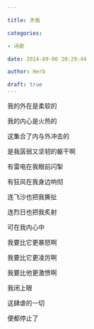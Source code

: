 ```yaml
---

title: 矛盾

categories:

- 诗歌

date: 2014-09-06 20:29:44

author: Herb

draft: true
---
```


我的外在是柔软的

我的内心是火热的

这集合了内与外冲击的

是我孱弱又坚韧的躯干啊



有雷电在我眼前闪掣

有狂风在我身边响彻

连飞沙也把我撕扯

连烈日也把我炙射



可在我内心中

我要比它更暴怒啊

我要比它更凌厉啊

我要比他更激愤啊



我闭上眼

这肆虐的一切

便都停止了

